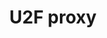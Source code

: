 ---
lang: en
layout: doc
permalink: /doc/u2f-proxy/
redirect_to: https://qubes-doc-rst.readthedocs.io/en/latest/user/security-in-qubes/u2f-proxy.html
ref: 167
title: U2F proxy
---